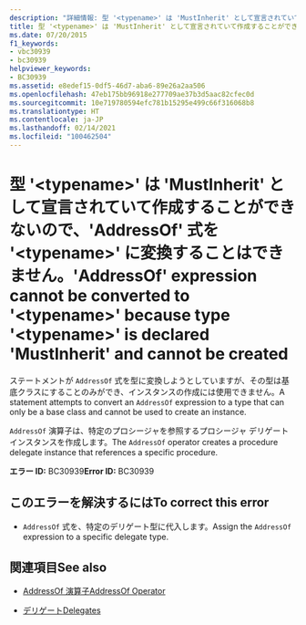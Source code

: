 ```yaml
---
description: "詳細情報: 型 '<typename>' は 'MustInherit' として宣言されていて作成することができないので、'AddressOf' 式を '<typename>' に変換することはできません"
title: 型 '<typename>' は 'MustInherit' として宣言されていて作成することができないので、'AddressOf' 式を '<typename>' に変換することはできません。
ms.date: 07/20/2015
f1_keywords:
- vbc30939
- bc30939
helpviewer_keywords:
- BC30939
ms.assetid: e8edef15-0df5-46d7-aba6-89e26a2aa506
ms.openlocfilehash: 47eb175bb96918e277709ae37b3d5aac82cfec0d
ms.sourcegitcommit: 10e719780594efc781b15295e499c66f316068b8
ms.translationtype: HT
ms.contentlocale: ja-JP
ms.lasthandoff: 02/14/2021
ms.locfileid: "100462504"
---
```

# <a name="addressof-expression-cannot-be-converted-to-typename-because-type-typename-is-declared-mustinherit-and-cannot-be-created"></a><span data-ttu-id="ee10c-103">型 '\<typename>' は 'MustInherit' として宣言されていて作成することができないので、'AddressOf' 式を '\<typename>' に変換することはできません。</span><span class="sxs-lookup"><span data-stu-id="ee10c-103">'AddressOf' expression cannot be converted to '\<typename>' because type '\<typename>' is declared 'MustInherit' and cannot be created</span></span>

<span data-ttu-id="ee10c-104">ステートメントが `AddressOf` 式を型に変換しようとしていますが、その型は基底クラスにすることのみができ、インスタンスの作成には使用できません。</span><span class="sxs-lookup"><span data-stu-id="ee10c-104">A statement attempts to convert an `AddressOf` expression to a type that can only be a base class and cannot be used to create an instance.</span></span>  
  
 <span data-ttu-id="ee10c-105">`AddressOf` 演算子は、特定のプロシージャを参照するプロシージャ デリゲート インスタンスを作成します。</span><span class="sxs-lookup"><span data-stu-id="ee10c-105">The `AddressOf` operator creates a procedure delegate instance that references a specific procedure.</span></span>  
  
 <span data-ttu-id="ee10c-106">**エラー ID:** BC30939</span><span class="sxs-lookup"><span data-stu-id="ee10c-106">**Error ID:** BC30939</span></span>  
  
## <a name="to-correct-this-error"></a><span data-ttu-id="ee10c-107">このエラーを解決するには</span><span class="sxs-lookup"><span data-stu-id="ee10c-107">To correct this error</span></span>  
  
- <span data-ttu-id="ee10c-108">`AddressOf` 式を、特定のデリゲート型に代入します。</span><span class="sxs-lookup"><span data-stu-id="ee10c-108">Assign the `AddressOf` expression to a specific delegate type.</span></span>  
  
## <a name="see-also"></a><span data-ttu-id="ee10c-109">関連項目</span><span class="sxs-lookup"><span data-stu-id="ee10c-109">See also</span></span>

- [<span data-ttu-id="ee10c-110">AddressOf 演算子</span><span class="sxs-lookup"><span data-stu-id="ee10c-110">AddressOf Operator</span></span>](../language-reference/operators/addressof-operator.md)

- [<span data-ttu-id="ee10c-111">デリゲート</span><span class="sxs-lookup"><span data-stu-id="ee10c-111">Delegates</span></span>](../programming-guide/language-features/delegates/index.md)
